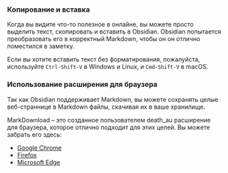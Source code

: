 ### Копирование и вставка

Когда вы видите что-то полезное в онлайне, вы можете просто выделить текст, скопировать и вставить в Obsidian. Obsidian попытается преобразовать его в корректный Markdown, чтобы он он отлично поместился в заметку.

Если вы хотите вставить текст без форматирования, пожалуйста, используйте `Ctrl-Shift-V` в Windows и Linux, и `Cmd-Shift-V` в macOS.

### Использование расширения для браузера

Так как Obsidian поддерживает Markdown, вы можете сохранять целые веб-страннице в Markdown файлы, скачивая их в ваше хранилище.

MarkDownload – это созданное пользователем death_au расширение для браузера, которое отлично подходит для этих целей. Вы можете забрать его здесь:

- [Google Chrome](https://chrome.google.com/webstore/detail/markdownload-markdown-web/pcmpcfapbekmbjjkdalcgopdkipoggdi)
- [Firefox](https://addons.mozilla.org/en-GB/firefox/addon/markdownload/)
- [Microsoft Edge](https://microsoftedge.microsoft.com/addons/detail/markdownload-markdown-w/hajanaajapkhaabfcofdjgjnlgkdkknm)
